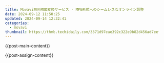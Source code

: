 ```yaml
---
title: Movavi無料MOD変換サービス - MPG形式へのシームレスなオンライン調整
date: 2024-09-12 11:50:25
updated: 2024-09-14 12:32:41
categories:
  - movavi
thumbnail: https://thmb.techidaily.com/3371d97eae392c322e9b82d456ad7eef262a0a211072cf38379ccece2b069d93.jpg
---
```


{{post-main-content}}

<ins class="adsbygoogle"
     style="display:block"
     data-ad-format="autorelaxed"
     data-ad-client="ca-pub-7571918770474297"
     data-ad-slot="1223367746"></ins>

{{post-assign-content}}

<ins class="adsbygoogle"
     style="display:block"
     data-ad-client="ca-pub-7571918770474297"
     data-ad-slot="8358498916"
     data-ad-format="auto"
     data-full-width-responsive="true"></ins>
